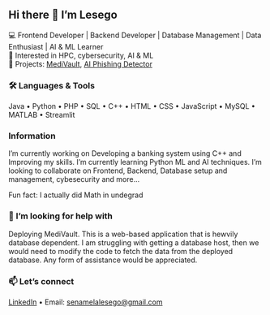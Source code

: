 
<!--
**LesegoSenamela/LesegoSenamela** is a ✨ _special_ ✨ repository because its `README.md` (this file) appears on your GitHub profile.

Here are some ideas to get you started:

- 🔭 I’m currently working on ...
- 🌱 I’m currently learning ...
- 👯 I’m looking to collaborate on ...
- 🤔 I’m looking for help with ...
- 💬 Ask me about ...
- 📫 How to reach me: ...
- 😄 Pronouns: ...
- ⚡ Fun fact: ...
-->
## Hi there 👋 I’m Lesego

💻 Frontend Developer | Backend Developer | Database Management | Data Enthusiast | AI & ML Learner  
🔬 Interested in HPC, cybersecurity, AI & ML  
🚀 Projects: [MediVault](https://github.com/LesegoSenamela/MediVault), [AI Phishing Detector](https://cybersecurity-phishing-detector.streamlit.app/)

### 🛠️ Languages & Tools
Java • Python • PHP • SQL • C++ • HTML • CSS • JavaScript • MySQL • MATLAB • Streamlit

### Information

I’m currently working on Developing a banking system using C++ and Improving my skills.
I’m currently learning Python ML and AI techniques.
I’m looking to collaborate on Frontend, Backend, Database setup and management, cybesecurity and more...

Fun fact: I actually did Math in undegrad
### 🤔 I’m looking for help with 

Deploying MediVault. This is a web-based application that is hewvily database dependent. I am struggling with getting a database host, then we would need to modify the code to fetch the data from the deployed database. Any form of assistance would be appreciated.  

### 📫 Let’s connect
[LinkedIn](https://www.linkedin.com/in/lesego-senamela) • Email: senamelalesego@gmail.com
